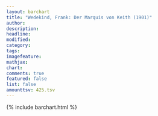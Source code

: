 ```yaml
---
layout: barchart
title: "Wedekind, Frank: Der Marquis von Keith (1901)"
author:
description:
headline:
modified:
category:
tags:
imagefeature: 
mathjax: 
chart: 
comments: true
featured: false
list: false
amounttsv: 425.tsv
---
```

{% include barchart.html %}
